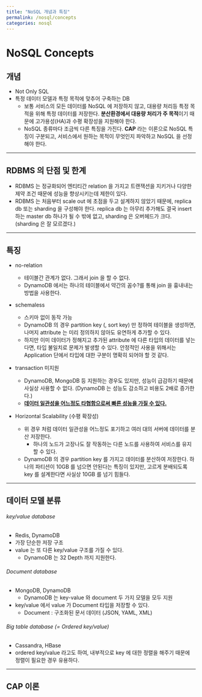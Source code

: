```yaml
---
title: "NoSQL 개념과 특징"
permalink: /nosql/concepts
categories: nosql
---
```


# NoSQL Concepts

## 개념

* Not Only SQL
* 특정 데이터 모델과 특정 목적에 맞추어 구축하는 DB
  * 보통 서비스의 모든 데이터를 NoSQL 에 저장하지 않고, 대용량 처리등 특정 목적을 위해 특정 데이터를 저장한다. **분산환경에서 대용량 처리가 주 목적**이기 때문에 고가용성(HA)과 수평 확장성을 지원해야 한다.
  * NoSQL 종류마다 조금씩 다른 특징을 가진다. **CAP** 라는 이론으로 NoSQL 특징이 구분되고, 서비스에서 원하는 목적이 무엇인지 파악하고 NoSQL 을 선정해야 한다.

---

## RDBMS 의 단점 및 한계

* RDBMS 는 정규화되어 엔티티간 relation 을 가지고 트랜잭션을 지키거나 다양한 제약 조건 때문에 성능을 향상시키는데 제한이 있다.
* RDBMS 는 처음부터 scale out 에 초점을 두고 설계하지 않았기 때문에, replica db 또는 sharding 을 구성해야 한다. replica db 는 아무리 추가해도 결국 insert 하는 master db 하나가 될 수 밖에 없고, sharding 은 오버헤드가 크다. (sharding 은 잘 모르겠다.)

---

## 특징

* no-relation
  * 테이블간 관계가 없다. 그래서 join 을 할 수 없다.
  * DynamoDB 에서는 하나의 테이블에서 약간의 꼼수?를 통해 join 을 흉내내는 방법을 사용한다.
* schemaless
  * 스키마 없이 동작 가능
  * DynamoDB 의 경우 partition key (, sort key) 만 정하여 테이블을 생성하면, 나머지 attribute 는 미리 정의하지 않아도 유연하게 추가할 수 있다.
  * 하지만 이미 데이터가 정해지고 추가된 attribute 에 다른 타입의 데이터를 넣는다면, 타입 불일치로 문제가 발생할 수 있다. 안정적인 사용을 위해서는 Application 단에서 타입에 대한 구분이 명확히 되어야 할 것 같다.

* transaction 미지원
  * DynamoDB, MongoDB 등 지원하는 경우도 있지만, 성능이 급감하기 때문에 사실상 사용할 수 없다. (DynamoDB 는 성능도 감소하고 비용도 2배로 증가한다.)
  * **<u>데이터 일관성을 어느정도 타협함으로써 빠른 성능을 가질 수 있다.</u>**
* Horizontal Scalability (수평 확장성)
  * 위 경우 처럼 데이터 일관성을 어느정도 포기하고 여러 대의 서버에 데이터를 분산 저장한다.
    * 하나의 노드가 고장나도 잘 작동하는 다른 노드를 사용하여 서비스를 유지할 수 있다.
  * DynamoDB 의 경우 partition key 를 가지고 데이터를 분산하여 저장한다. 하나의 파티션이 10GB 를 넘으면 안된다는 특징이 있지만, 고르게 분배되도록 key 를 설계한다면 사실상 10GB 를 넘기 힘들다.

---

## 데이터 모델 분류

###### key/value database

* Redis, DynamoDB
* 가장 단순한 저장 구조
* value 는 또 다른 key/value 구조를 가질 수 있다.
  * DynamoDB 는 32 Depth 까지 지원한다.

###### Document database

* MongoDB, DynamoDB
  * DynamoDB 는 key-value 와 document 두 가지 모델을 모두 지원
* key/value 에서 value 가 Document 타입을 저장할 수 있다.
  * Document : 구조화된 문서 데이터 (JSON, YAML, XML)

###### Big table database (= Ordered key/value)

* Cassandra, HBase
* ordered key/value 라고도 하여, 내부적으로 key 에 대한 정렬을 해주기 때문에 정렬이 필요한 경우 유용하다.

---

## CAP 이론

